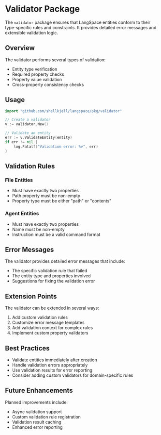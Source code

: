 # Validator Package

The `validator` package ensures that LangSpace entities conform to their type-specific rules and constraints. It provides detailed error messages and extensible validation logic.

## Overview

The validator performs several types of validation:
- Entity type verification
- Required property checks
- Property value validation
- Cross-property consistency checks

## Usage

```go
import "github.com/shellkjell/langspace/pkg/validator"

// Create a validator
v := validator.New()

// Validate an entity
err := v.ValidateEntity(entity)
if err != nil {
    log.Fatalf("Validation error: %v", err)
}
```

## Validation Rules

### File Entities
- Must have exactly two properties
- Path property must be non-empty
- Property type must be either "path" or "contents"

### Agent Entities
- Must have exactly two properties
- Name must be non-empty
- Instruction must be a valid command format

## Error Messages

The validator provides detailed error messages that include:
- The specific validation rule that failed
- The entity type and properties involved
- Suggestions for fixing the validation error

## Extension Points

The validator can be extended in several ways:
1. Add custom validation rules
2. Customize error message templates
3. Add validation context for complex rules
4. Implement custom property validators

## Best Practices

- Validate entities immediately after creation
- Handle validation errors appropriately
- Use validation results for error reporting
- Consider adding custom validators for domain-specific rules

## Future Enhancements

Planned improvements include:
- Async validation support
- Custom validation rule registration
- Validation result caching
- Enhanced error reporting
